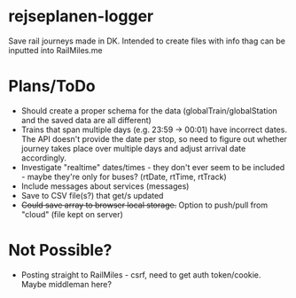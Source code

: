 # rejseplanen-logger
Save rail journeys made in DK. Intended to create files with info thag can be inputted into RailMiles.me

# Plans/ToDo
- Should create a proper schema for the data (globalTrain/globalStation and the saved data are all different)
- Trains that span multiple days (e.g. 23:59 -> 00:01) have incorrect dates. The API doesn't provide the date per stop, so need to figure out whether journey takes place over multiple days and adjust arrival date accordingly.
- Investigate "realtime" dates/times - they don't ever seem to be included - maybe they're only for buses? (rtDate, rtTime, rtTrack)
- Include messages about services (messages)
- Save to CSV file(s?) that get/s updated
- ~~Could save array to browser local storage.~~ Option to push/pull from "cloud" (file kept on server)

# Not Possible?
- Posting straight to RailMiles - csrf, need to get auth token/cookie. Maybe middleman here?

